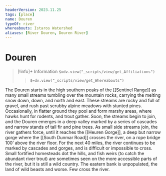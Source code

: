 ```yaml
---
headerVersion: 2023.11.25
tags: [place]
name: Douren
typeOf: river
whereabouts: Istaros Watershed
aliases: [River Douren, Douren River]
---
```

# Douren
>[!info]+ Information
> `$=dv.view("_scripts/view/get_Affiliations")`
>> `$=dv.view("_scripts/view/get_Whereabouts")`

The Douren starts in the high southern peaks of the [[Sentinel Range]] as many small streams tumbling over the mountain rocks, carrying the melting snow down, down, and north and east. These streams are rocky and full of gravel, and rush past scrubby alpine meadows with stunted pines. Occasionally, in flatter ground they pool and form marshy areas, where hawks hunt for rodents, and trout gather. Soon, the streams begin to join, and the Douren emerges in a deep valley marked by a series of cascades and narrow stands of tall fir and pine trees. As small side streams join, the river gathers force, until it reaches the [[Heuren Gorge]], a deep but narrow gorge where the [[South Dunmar Road]] crosses the river, on a rope bridge 100’ above the river floor. For the next 40 miles, the river continues to be marked by cascades and gorges, and is difficult or impossible to cross. Small fortified homesteads dot the hills, and fish weirs (to catch the abundant river trout) are sometimes seen on the more accessible parts of the river, but it is still a wild country. The eastern bank is unpopulated, the land of wild beasts and worse. Few cross the river.